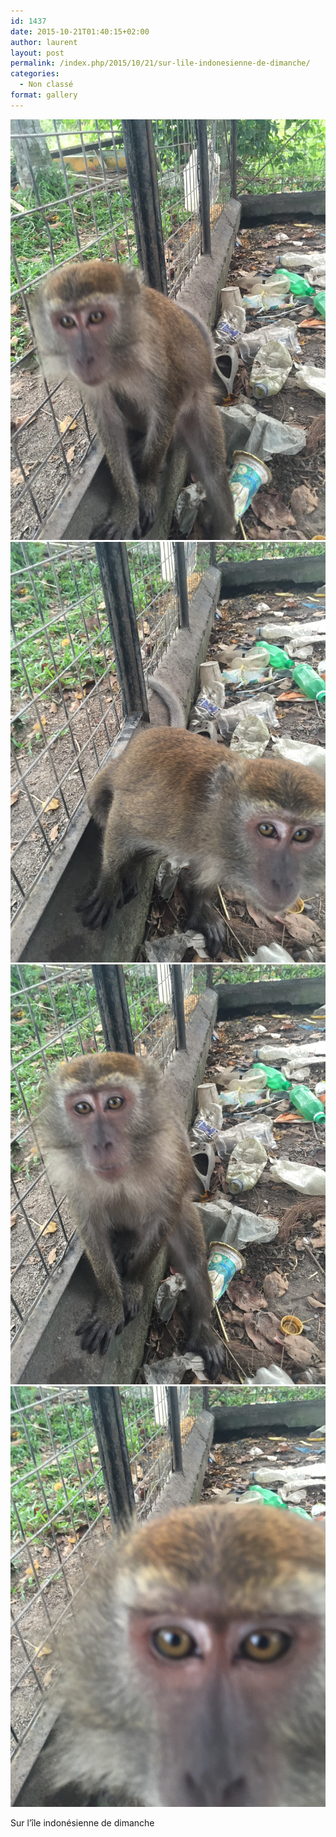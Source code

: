 ```yaml
---
id: 1437
date: 2015-10-21T01:40:15+02:00
author: laurent
layout: post
permalink: /index.php/2015/10/21/sur-lile-indonesienne-de-dimanche/
categories:
  - Non classé
format: gallery
---
```

<img src="/images/2015/10/tumblr_nwjrb51NYA1uuvt0bo1_1280.jpg" />
<img src="/images/2015/10/tumblr_nwjrb51NYA1uuvt0bo2_1280.jpg" />
<img src="/images/2015/10/tumblr_nwjrb51NYA1uuvt0bo3_1280.jpg" />
<img src="/images/2015/10/tumblr_nwjrb51NYA1uuvt0bo4_1280.jpg" />

Sur l&rsquo;île indonésienne de dimanche